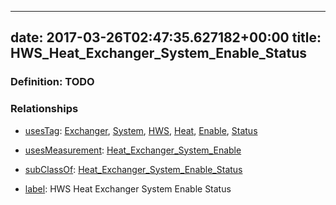 
---
date: 2017-03-26T02:47:35.627182+00:00
title: HWS_Heat_Exchanger_System_Enable_Status
---
### Definition: TODO

### Relationships

* [usesTag](https://brickschema.org/schema/1.0/BrickFrame#usesTag): [Exchanger](https://brickschema.org/schema/1.0/BrickTag#Exchanger), [System](https://brickschema.org/schema/1.0/BrickTag#System), [HWS](https://brickschema.org/schema/1.0/BrickTag#HWS), [Heat](https://brickschema.org/schema/1.0/BrickTag#Heat), [Enable](https://brickschema.org/schema/1.0/BrickTag#Enable), [Status](https://brickschema.org/schema/1.0/BrickTag#Status)

* [usesMeasurement](https://brickschema.org/schema/1.0/BrickFrame#usesMeasurement): [Heat_Exchanger_System_Enable](https://brickschema.org/schema/1.0/Brick#Heat_Exchanger_System_Enable)

* [subClassOf](http://www.w3.org/2000/01/rdf-schema#subClassOf): [Heat_Exchanger_System_Enable_Status](https://brickschema.org/schema/1.0/Brick#Heat_Exchanger_System_Enable_Status)

* [label](http://www.w3.org/2000/01/rdf-schema#label): HWS Heat Exchanger System Enable Status
